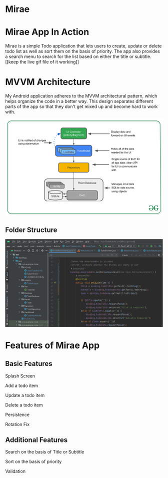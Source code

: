 # Mirae 

# Mirae App In Action
Mirae is a simple Todo application that lets users to create, update or delete todo list 
as well as sort them on the basis of priority. The app also provides a search menu to 
search for the list based on either the title or subtitle.
[[keep the live gif file of it working]]

# MVVM Architecture
My Android application adheres to the MVVM architectural pattern, which helps organize the 
code in a better way. This design separates different parts of the app so that they don't get 
mixed up and become hard to work with. 

![git](./img/MVVM.png)

## Folder Structure
![git](./img/MVVM_architecture_in_Mirae_App.png)

# Features of Mirae App
## Basic Features
Splash Screen

Add a todo item

Update a todo item

Delete a todo item

Persistence

Rotation Fix

## Additional Features
Search on the basis of Title or Subtitle

Sort on the basis of priority

Validation